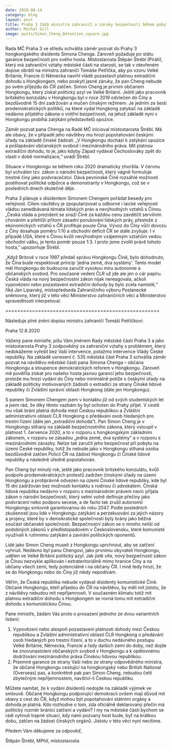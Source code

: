 ```yaml
---
date: 2020-08-14
category: blog
layout: post
title: Praha 3 žádá ministra zahraničí o záruky bezpečnosti během pobytu hongkongského disidenta
author: Michal Gill
image: posts/Simon_Cheng_Detention_square.jpg
---
```


Rada MČ Praha 3 ve středu schválila záměr pozvat do Prahy 3 hongkongského disidenta Simona Chenga. Zároveň požaduje po státu garance bezpečnosti pro svého hosta. Místostarosta Štěpán Štrébl (Piráti), který má zahraniční vztahy městské části na starosti, se tak v otevřeném dopise obrátil na ministra zahraničí Tomáše Petříčka, aby po vzoru Velké Británie, Francie či Německa navrhl vládě pozastavit platnou extradiční dohodu s Hongkongem, nebo poskytl jasné záruky, že pan Cheng nebude po svém příjezdu do ČR zatčen. Simon Cheng je prvním občanem Hongkongu, který získal politický azyl ve Velké Británii. Ještě jako pracovník britského konzulátu v Hongkongu byl v roce 2019 odvlečen do Číny a bezdůvodně 15 dní zadržován a mučen čínským režimem. Je jedním ze šesti prodemokratických politiků, na které vydal Hongkong zatykač na základě nedávno přijatého zákona o vnitřní bezpečnosti, na jehož základě nyní v Hongkongu probíhá zatýkání představitelů opozice.
 
Záměr pozvat pana Chenga na Radě MČ inicioval místostarosta Štrébl. Má ale obavy, že v případě jeho návštěvy mu hrozí popotahování českými úřady na základě čínské žádosti. „V Hongkongu dochází k zatýkání opozice a pošlapávání občanských svobod i mezinárodního práva. Mít platnou extradiční dohodu, to je, jako kdyby Západ vydával Čechoslováky zpět do vlasti v době normalizace,“ uvádí Štrébl.
 
Situace v Hongkongu se během roku 2020 dramaticky zhoršila. V červnu byl schválen tzv. zákon o národní bezpečnosti, který vágně formuluje trestné činy jako podvracečství. Dává pevninské Číně rozsáhlé možnosti postihovat politické odpůrce a demonstranty v Hongkongu, což se v posledních dnech skutečně děje.
 
Praha 3 plánuje s disidentem Simonem Chengem pořádat besedy pro veřejnost. Cílem návštěvy je zpopularizovat u odborné i laické veřejnosti vládou zanedbávaná témata lidských práv a nevýhodných vztahů s Čínou. „Česká vláda a prezident se snaží Číně za každou cenu zavděčit servilním chováním a přehlíží přitom zásadní porušování lidských práv, přestože z ekonomických vztahů s ČR profituje pouze Čína. Vývoz do Číny vůči dovozu z Číny dosahuje poměru 1:10 a obchodní deficit ČR se stále zvyšuje. I v případě USA, které s Čínou kvůli nevýhodným vzájemným vztahům vedou obchodní válku, je tento poměr pouze 1:3. I proto jsme zvolili právě tohoto hosta,” upozorňuje Štrébl.

„Když Britové v roce 1997 předali správu Hongkongu Číně, bylo dohodnuto, že Čína bude respektovat princip ‘jedna země, dva systémy’. Tento model měl Hongkongu do budoucna zaručit vysokou míru autonomie a občanských svobod. Pro současné vedení ČLR už jde ale jen o cár papíru. Česká vláda na nový bezpečnostní zákon nijak nereagovala, ačkoli vypovězení nebo pozastavení extradiční dohody by bylo zcela namístě,“ říká Jan Lipavský, místopředseda Zahraničního výboru Poslanecké sněmovny, který již v této věci Ministerstvo zahraničních věcí a Ministerstvo spravedlnosti interpeloval.

====================================================

Následuje plné znění dopisu ministru zahraničí Tomáši Petříčkovi:

Praha 12.8.2020

Vážený pane ministře,
píšu Vám jménem Rady městské části Praha 3 a jako místostarosta Prahy 3 zodpovědný za zahraniční
vztahy s problémem, který nedokážeme vyřešit bez Vaší intervence, potažmo intervence Vlády České
republiky. Na základě usnesení č. 535 městská část Praha 3 schválila záměr pozvat na návštěvu
městské části pana Simona Chenga – občana Hongkongu a stoupence demokratických reforem v
Hongkongu. Zároveň mě pověřila získat pro našeho hosta jasnou garanci jeho bezpečnosti, protože mu
hrozí vydání do Číny nebo minimálně potíže s českými úřady na základě politicky motivovaných žádostí
o extradici ze strany Čínské lidové republiky či Zvláštní správní oblasti Hongkong (dále jen Hongkongu).

S panem Simonem Chengem jsem v kontaktu již od svých studentských let a jsem rád, že díky těmto
vazbám by byl ochoten do Prahy přijet. V cestě mu však brání platná dohoda mezi Českou republikou
a Zvláštní administrativní oblastí ČLR Hongkong o předávání osob hledaných pro trestní řízení (dále jen
„extradiční dohoda“). Pan Simon Cheng je v Hongkongu stíhaný na základě bezpečnostního zákona,
který vstoupil v platnost 1. července 2020, a to v rozporu s hongkongským základním zákonem, v
rozporu se zásadou „jedna země, dva systémy“ a v rozporu s mezinárodními závazky. Nelze tak zaručit
jeho bezpečnost při pobytu na území České republiky, totiž že nebude jako v Hongkongu stíhaná osoba
bezdůvodně zatčen Policií ČR na žádost Hongkongu či Čínské lidové republiky a následně úředně
popotahován.

Pan Cheng byl minulý rok, ještě jako pracovník britského konzulátu, kvůli podpoře prodemokratických
protestů zadržen čínskými úřady na území Hongkongu a protiprávně odvezen na území Čínské lidové
republiky, kde byl 15 dní zadržován bez možnosti kontaktu s rodinou či advokátem. Čínská lidová
republika nedávno v rozporu s mezinárodním právem navíc přijala zákon o národní bezpečnosti, který
velmi volně definuje přečiny jako podvracení nebo podporu secese, a de facto tak zrušil autonomii
Hongkongu smluvně garantovanou do roku 2047. Podle posledních zkušeností jsou lidé v Hongkongu
zatýkáni a perzekuováni za jejich názory a projevy, které by v demokratické společnosti byly brány jako
běžná součást občanské společnosti. Bezpečnostní zákon se o mnoho neliší od podobných zákonů
v předlistopadovém v Československu, které komunisté využívali k rutinnímu zatýkání a zavírání
politických oponentů.

Lidé jako Simon Cheng museli z Hongkongu uprchnout, aby se zatčení vyhnuli. Nedávno byl panu
Chengovi, jako prvnímu obyvateli Hongkongu, udělen ve Velké Británii politický azyl. Jak jistě víte, nový
bezpečností zákon je Čínou nezvykle aplikován i extrateritoriálně mimo hranice Číny a na občany všech
zemí, tedy potenciálně i na občany ČR. I mně tedy hrozí, že se do Hongkongu nebo do Číny již nikdy
nepodívám.

Věřím, že Česká republika nebude vydávat disidenty komunistické Číně. Občané Hongkongu, kteří
přijedou do ČR na návštěvu, by měli mít jistotu, že z návštěvy nebudou mít nepříjemnosti. V současném
klimatu totiž mít platnou extradiční dohodu s Hongkongem se rovná tomu mít extradiční dohodu
s komunistickou Čínou.

Pane ministře, žádám Vás proto o prosazení jednoho ze dvou variantních řešení:
1) Vypovězení nebo alespoň pozastavení platnosti dohody mezi Českou republikou a
Zvláštní administrativní oblastí ČLR Hongkong o předávání osob hledaných pro trestní
řízení, a to v duchu nedávného postupu Velké Británie, Německa, Francie a řady dalších
zemí do doby, než dojde ke znovunastolení občanských svobod v Hongkongu a
k opětovnému dodržování mezinárodního práva Čínskou lidovou republikou.
2) Písemné garance ze strany Vaší nebo ze strany odpovědného ministra, že občané
Hongkongu cestující na hongkongský nebo British National (Overseas) pas, a konkrétně
pak pan Simon Cheng, nebudou čelit zbytečným nepříjemnostem, navštíví-li Českou
republiku.

Můžete namítat, že k vydání disidentů nedojde na základě výjimek ve smlouvě. Občané Hongkongu
podporující demokracii ovšem mají důvod mít obavy z cest do ČR, když mohou být popotahováni
státními orgány a dohoda je platná. Kdo rozhodne o tom, zda oficiálně deklarovaný přečin má politický
rozměr bránící zatčení a vydání? I my na městské části bychom se rádi vyhnuli trapné situaci, kdy námi
pozvaný host bude, byť na krátkou dobu, zatčen na žádost čínských orgánů. Jistotu v této věci nyní
necítíme.

Předem Vám děkujeme za odpověď,

Štěpán Štrébl, MPhil, místostarosta


